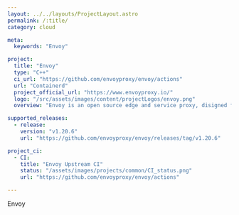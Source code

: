 ```yaml
---
layout: ../../layouts/ProjectLayout.astro
permalink: /:title/
category: cloud

meta:
  keywords: "Envoy"

project:
  title: "Envoy"
  type: "C++"
  ci_url: "https://github.com/envoyproxy/envoy/actions"
  url: "Containerd"
  project_official_url: "https://www.envoyproxy.io/"
  logo: "/src/assets/images/content/projectLogos/envoy.png"
  overview: "Envoy is an open source edge and service proxy, disigned for cloud native applications."

supported_releases:
  - release:
    version: "v1.20.6"
    url: "https://github.com/envoyproxy/envoy/releases/tag/v1.20.6"

project_ci:
  - CI:
    title: "Envoy Upstream CI"
    status: "/assets/images/projects/common/CI_status.png"
    url: "https://github.com/envoyproxy/envoy/actions"

---
```


<p>Envoy</p>
